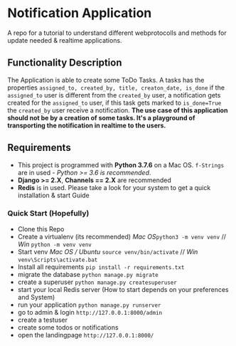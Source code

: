 # Notification Application
A repo for a tutorial to understand different webprotocolls and methods for update needed & realtime applications.

## Functionality Description
The Application is able to create some ToDo Tasks. A tasks has the properties `assigned_to, created_by, title, creaton_date, is_done` if the `assigned_to` user is different from the `created_by` user, a notification gets created for the `assigned_to` user, if this task gets marked to `is_done=True` the `created_by` user receive a notification. **The use case of this application should not be by a creation of some tasks. It's a playground of transporting the notification in realtime to the users.**

## Requirements
- This project is programmed with **Python 3.7.6** on a Mac OS. `f-Strings` are in used - *Python >= 3.6 is recommended*.
- **Django >= 2.X**, **Channels == 2.X** are recommended
- **Redis** is in used. Please take a look for your system to get a quick installation & start Guide

### Quick Start (Hopefully)
- Clone this Repo
- Create a virtualenv (its recommended) _Mac OS_`python3 -m venv venv`  // _Win_ `python -m venv venv`
- Start venv _Mac OS / Ubuntu_ `source venv/bin/activate` // _Win_ `venv\Scripts\activate.bat`
- Install all requirements `pip install -r requirements.txt`
- migrate the database `python manage.py migrate`
- create a superuser `python manage.py createsuperuser`
- start your local Redis server (How to start depends on your preferences and System)
- run your application `python manage.py runserver`
- go to admin & login `http://127.0.0.1:8000/admin`
- create a testuser
- create some todos or notifications
- open the landingpage `http://127.0.0.1:8000/`
